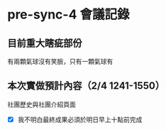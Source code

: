 # pre-sync-4 會議記錄

## 目前重大瞎疵部份
有兩顆氣球沒有笑臉，只有一顆氣球有
## 本次實做預計內容（2/4 1241-1550）
社團歷史與社團介紹頁面
- [x] 我不明白最終成果必須於明日早上十點前完成
